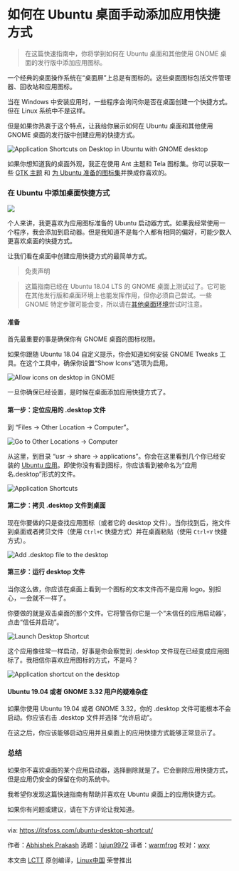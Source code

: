 [#]: collector: (lujun9972)
[#]: translator: (warmfrog)
[#]: reviewer: (wxy)
[#]: publisher: (wxy)
[#]: url: (https://linux.cn/article-10872-1.html)
[#]: subject: (How to Add Application Shortcuts on Ubuntu Desktop)
[#]: via: (https://itsfoss.com/ubuntu-desktop-shortcut/)
[#]: author: (Abhishek Prakash https://itsfoss.com/author/abhishek/)

如何在 Ubuntu 桌面手动添加应用快捷方式
===============================

> 在这篇快速指南中，你将学到如何在 Ubuntu 桌面和其他使用 GNOME 桌面的发行版中添加应用图标。

一个经典的桌面操作系统在“桌面屏”上总是有图标的。这些桌面图标包括文件管理器、回收站和应用图标。

当在 Windows 中安装应用时，一些程序会询问你是否在桌面创建一个快捷方式。但在 Linux 系统中不是这样。

但是如果你热衷于这个特点，让我给你展示如何在 Ubuntu 桌面和其他使用 GNOME 桌面的发行版中创建应用的快捷方式。

![Application Shortcuts on Desktop in Ubuntu with GNOME desktop][2]

如果你想知道我的桌面外观，我正在使用 Ant 主题和 Tela 图标集。你可以获取一些 [GTK 主题][3] 和 [为 Ubuntu 准备的图标集][4]并换成你喜欢的。

### 在 Ubuntu 中添加桌面快捷方式

![][5]

个人来讲，我更喜欢为应用图标准备的 Ubuntu 启动器方式。如果我经常使用一个程序，我会添加到启动器。但是我知道不是每个人都有相同的偏好，可能少数人更喜欢桌面的快捷方式。

让我们看在桌面中创建应用快捷方式的最简单方式。

> 免责声明

> 这篇指南已经在 Ubuntu 18.04 LTS 的 GNOME 桌面上测试过了。它可能在其他发行版和桌面环境上也能发挥作用，但你必须自己尝试。一些 GNOME 特定步骤可能会变，所以请在[其他桌面环境][7]尝试时注意。

#### 准备

首先最重要的事是确保你有 GNOME 桌面的图标权限。

如果你跟随 Ubuntu 18.04 自定义提示，你会知道如何安装 GNOME Tweaks 工具。在这个工具中，确保你设置“Show Icons”选项为启用。

![Allow icons on desktop in GNOME][9]

一旦你确保已经设置，是时候在桌面添加应用快捷方式了。

#### 第一步：定位应用的 .desktop 文件

到 “Files -> Other Location -> Computer”。

![Go to Other Locations -> Computer][11]

从这里，到目录 “usr -> share -> applications”。你会在这里看到几个你已经安装的 [Ubuntu 应用][12]。即使你没有看到图标，你应该看到被命名为“应用名.desktop”形式的文件。

![Application Shortcuts][13]

#### 第二步：拷贝 .desktop 文件到桌面

现在你要做的只是查找应用图标（或者它的 desktop 文件）。当你找到后，拖文件到桌面或者拷贝文件（使用 `Ctrl+C` 快捷方式）并在桌面粘贴（使用 `Ctrl+V` 快捷方式）。

![Add .desktop file to the desktop][14]

#### 第三步：运行 desktop 文件

当你这么做，你应该在桌面上看到一个图标的文本文件而不是应用 logo。别担心，一会就不一样了。

你要做的就是双击桌面的那个文件。它将警告你它是一个“未信任的应用启动器’，点击“信任并启动”。

![Launch Desktop Shortcut][15]

这个应用像往常一样启动，好事是你会察觉到 .desktop 文件现在已经变成应用图标了。我相信你喜欢应用图标的方式，不是吗？

![Application shortcut on the desktop][16]

#### Ubuntu 19.04 或者 GNOME 3.32 用户的疑难杂症

如果你使用 Ubuntu 19.04 或者 GNOME 3.32，你的 .desktop 文件可能根本不会启动。你应该右击 .desktop 文件并选择 “允许启动”。

在这之后，你应该能够启动应用并且桌面上的应用快捷方式能够正常显示了。

### 总结

如果你不喜欢桌面的某个应用启动器，选择删除就是了。它会删除应用快捷方式，但是应用仍安全的保留在你的系统中。

我希望你发现这篇快速指南有帮助并喜欢在 Ubuntu 桌面上的应用快捷方式。

如果你有问题或建议，请在下方评论让我知道。

--------------------------------------------------------------------------------

via: https://itsfoss.com/ubuntu-desktop-shortcut/

作者：[Abhishek Prakash][a]
选题：[lujun9972][b]
译者：[warmfrog](https://github.com/warmfrog)
校对：[wxy](https://github.com/wxy)

本文由 [LCTT](https://github.com/LCTT/TranslateProject) 原创编译，[Linux中国](https://linux.cn/) 荣誉推出

[a]: https://itsfoss.com/author/abhishek/
[b]: https://github.com/lujun9972
[1]: https://www.ubuntu.com/
[2]: https://i2.wp.com/itsfoss.com/wp-content/uploads/2019/05/app-shortcut-on-ubuntu-desktop.jpeg?resize=800%2C450&ssl=1
[3]: https://itsfoss.com/best-gtk-themes/
[4]: https://itsfoss.com/best-icon-themes-ubuntu-16-04/
[5]: https://i1.wp.com/itsfoss.com/wp-content/uploads/2019/05/add-ubuntu-desktop-shortcut.jpeg?resize=800%2C450&ssl=1
[6]: https://www.gnome.org/
[7]: https://itsfoss.com/best-linux-desktop-environments/
[8]: https://www.youtube.com/c/itsfoss?sub_confirmation=1
[9]: https://i0.wp.com/itsfoss.com/wp-content/uploads/2019/05/allow-icons-on-desktop-gnome.jpg?ssl=1
[10]: https://itsfoss.com/replace-linux-from-dual-boot/
[11]: https://i0.wp.com/itsfoss.com/wp-content/uploads/2019/05/Adding-desktop-shortcut-Ubuntu-gnome-1.png?resize=800%2C436&ssl=1
[12]: https://itsfoss.com/best-ubuntu-apps/
[13]: https://i1.wp.com/itsfoss.com/wp-content/uploads/2019/05/application-shortcuts-in-ubuntu.png?resize=800%2C422&ssl=1
[14]: https://i0.wp.com/itsfoss.com/wp-content/uploads/2019/05/add-desktop-file-to-desktop.jpeg?resize=800%2C458&ssl=1
[15]: https://i2.wp.com/itsfoss.com/wp-content/uploads/2019/05/launch-desktop-shortcut-.jpeg?resize=800%2C349&ssl=1
[16]: https://i2.wp.com/itsfoss.com/wp-content/uploads/2019/05/app-shortcut-on-desktop-ubuntu-gnome.jpeg?resize=800%2C375&ssl=1
[17]: https://itsfoss.com/install-nemo-file-manager-ubuntu/
